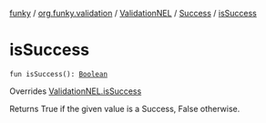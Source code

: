 [funky](../../../index.md) / [org.funky.validation](../../index.md) / [ValidationNEL](../index.md) / [Success](index.md) / [isSuccess](.)

# isSuccess

`fun isSuccess(): `[`Boolean`](https://kotlinlang.org/api/latest/jvm/stdlib/kotlin/-boolean/index.html)

Overrides [ValidationNEL.isSuccess](../is-success.md)

Returns True if the given value is a Success, False otherwise.

